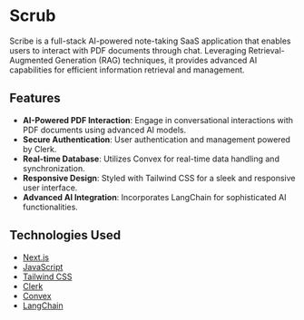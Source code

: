 # Scrub

Scribe is a full-stack AI-powered note-taking SaaS application that enables users to interact with PDF documents through chat. Leveraging Retrieval-Augmented Generation (RAG) techniques, it provides advanced AI capabilities for efficient information retrieval and management.

## Features

- **AI-Powered PDF Interaction**: Engage in conversational interactions with PDF documents using advanced AI models.
- **Secure Authentication**: User authentication and management powered by Clerk.
- **Real-time Database**: Utilizes Convex for real-time data handling and synchronization.
- **Responsive Design**: Styled with Tailwind CSS for a sleek and responsive user interface.
- **Advanced AI Integration**: Incorporates LangChain for sophisticated AI functionalities.

## Technologies Used

- [Next.js](https://nextjs.org/)
- [JavaScript](https://developer.mozilla.org/en-US/docs/Web/JavaScript)
- [Tailwind CSS](https://tailwindcss.com/)
- [Clerk](https://clerk.dev/)
- [Convex](https://convex.dev/)
- [LangChain](https://www.langchain.com/)
